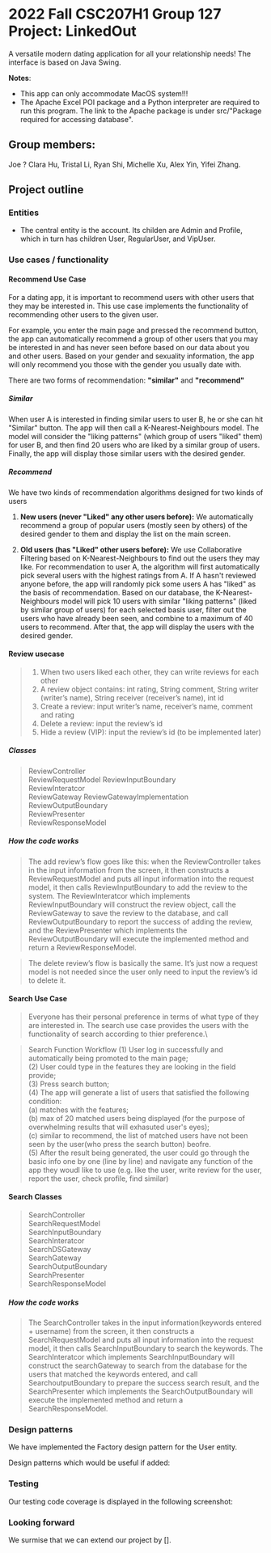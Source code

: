 # 2022 Fall CSC207H1 Group 127 Project: LinkedOut

A versatile modern dating application for all your relationship needs! The interface is based on Java Swing.

**Notes**:
- This app can only accommodate MacOS system!!!
- The Apache Excel POI package and a Python interpreter are required to run this program. The link to the Apache package is under src/"Package required for accessing database".

## Group members:
Joe ?
Clara Hu, Tristal Li, Ryan Shi, Michelle Xu, Alex Yin, Yifei Zhang.

## Project outline

### Entities

- The central entity is the account. Its childen are Admin and Profile, which in turn has children User, RegularUser, and VipUser.

### Use cases / functionality

#### Recommend Use Case

For a dating app, it is important to recommend users with other users that they may be interested in. 
This use case implements the functionality of recommending other users to the given user. 

For example, you enter the main page and pressed the recommend button, the app can automatically 
recommend a group of other users that you may be interested in and has never seen before
based on our data about you and other users. Based on your gender and sexuality information, the app
will only recommend you those with the gender you usually date with. 

There are two forms of recommendation: **"similar"** and **"recommend"**

##### Similar

When user A is interested in finding similar users to user B, he or she can hit "Similar" button. The app
will then call a K-Nearest-Neighbours model. The model will consider the "liking patterns" (which group of 
users "liked" them) for user B, and then find 20 users who are liked by a similar group of users. 
Finally, the app will display those similar users with the desired gender.

##### Recommend

We have two kinds of recommendation algorithms designed for two kinds of users

1. **New users (never "Liked" any other users before):** We automatically recommend a group of popular users 
(mostly seen by others) of the desired gender to them and display the list on the main screen. 

2. **Old users (has "Liked" other users before):** We use Collaborative Filtering based on K-Nearest-Neighbours 
to find out the users they may like. For recommendation to user A, the algorithm will first automatically pick several 
users with the highest ratings from A. If A hasn't reviewed anyone before, the app will randomly pick 
some users A has "liked" as the basis of recommendation. Based on our database, the K-Nearest-Neighbours model 
will pick 10 users with similar "liking patterns" (liked by similar group of users) for each selected basis user, 
filter out the users who have already been seen, and combine to a maximum of 40 users to recommend. After that, the 
app will display the users with the desired gender. 

#### Review usecase

>1. When two users liked each other, they can write reviews for each other
>2. A review object contains: int rating, String comment, String writer (writer’s name), String receiver (receiver’s name), int id
>3. Create a review: input writer’s name, receiver’s name, comment and rating
>4. Delete a review: input the review’s id
>5. Hide a review (VIP): input the review’s id (to be implemented later)

##### Classes

>ReviewController\
>ReviewRequestModel
ReviewInputBoundary\
ReviewInteratcor\
ReviewGateway
ReviewGatewayImplementation
ReviewOutputBoundary\
ReviewPresenter\
ReviewResponseModel

##### How the code works

>The add review’s flow goes like this: when the ReviewController takes in the input information from the screen, it then
> constructs a ReviewRequestModel and puts all input information into the request model, it then calls ReviewInputBoundary
> to add the review to the system. The ReviewInteratcor which implements ReviewInputBoundary will construct the review
> object, call the ReviewGateway to save the review to the database, and call ReviewOutputBoundary to report the success
> of adding the review, and the ReviewPresenter which implements the ReviewOutputBoundary will execute the implemented
> method and return a ReviewResponseModel.

>The delete review’s flow is basically the same. It’s just now a request model is not needed since the user only need to
> input the review’s id to delete it.

#### Search Use Case

>Everyone has their personal preference in terms of what type of <the one> they are interested in. The search use case provides the users with the functionality of search according to thier preference.\
  
>Search Function Workflow
  (1) User log in successfully and automatically being promoted to the main page;\
  (2) User could type in the features they are looking in the field provide;\
  (3) Press search button;\
  (4) The app will generate a list of users that satisfied the following condition:\
      (a) matches with the features; \
      (b) max of 20 matched users being displayed (for the purpose of overwhelming results that will exhasuted user's eyes);\
      (c) similar to recommend, the list of matched users have not been seen by the user(who press the search button) beofre.\
  (5) After the result being generated, the user could go through the basic info one by one (line by line) and navigate any function of the app they woudl   like to use (e.g. like the user, write review for the user, report the user, check profile, find similar)
 
#### Search Classes
>SearchController\
>SearchRequestModel\
SearchInputBoundary\
SearchInteratcor\
SearchDSGateway\
SearchGateway\
SearchOutputBoundary\
SearchPresenter\
SearchResponseModel

  ##### How the code works

> The SearchController takes in the input information(keywords entered + username) from the screen, it then
> constructs a SearchRequestModel and puts all input information into the request model, it then calls SearchInputBoundary
> to search the keywords. The SearchInteratcor which implements SearchInputBoundary will construct the searchGateway
> to search from the database for the users that matched the keywords entered, and call SearchoutputBoundary to prepare the success
> search result, and the SearchPresenter which implements the SearchOutputBoundary will execute the implemented
> method and return a SearchResponseModel.

### Design patterns

We have implemented the Factory design pattern for the User entity.

Design patterns which would be useful if added:

### Testing

Our testing code coverage is displayed in the following screenshot:

### Looking forward

We surmise that we can extend our project by [].
